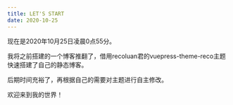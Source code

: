 ```yaml
---
title: LET'S START
date: 2020-10-25
---
```


现在是2020年10月25日凌晨0点55分。

我将之前搭建的一个博客推翻了，借用recoluan君的vuepress-theme-reco主题快速搭建了自己的静态博客。

后期时间充裕了，再根据自己的需要对主题进行自主修改。

欢迎来到我的世界！